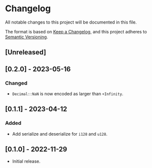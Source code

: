 # Changelog

All notable changes to this project will be documented in this file.

The format is based on [Keep a Changelog](https://keepachangelog.com/en/1.0.0/),
and this project adheres to [Semantic Versioning](https://semver.org/spec/v2.0.0.html).

## [Unreleased]

## [0.2.0] - 2023-05-16

### Changed

- `Decimal::NaN` is now encoded as larger than `+Infinity`.

## [0.1.1] - 2023-04-12

### Added

- Add serialize and deserialize for `i128` and `u128`.

## [0.1.0] - 2022-11-29

- Initial release.
